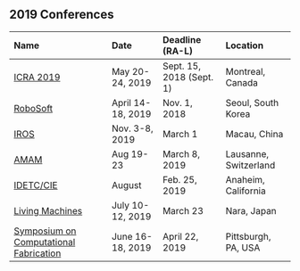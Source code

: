 ---
---

## 2019 Conferences

| Name                                                                | Date              | Deadline (RA-L)            | Location              |
|:--------------------------------------------------------------------|:------------------|:---------------------------|:----------------------|
| [ICRA 2019](https://www.icra2019.org/)                              | May 20-24, 2019   | Sept. 15, 2018 (Sept. 1)   | Montreal, Canada      |
| [RoboSoft](http://www.robosoft2019.org/)                            | April 14-18, 2019 | Nov. 1, 2018               | Seoul, South Korea    |
| [IROS](http://www.iros2019.org/)                                    | Nov. 3-8, 2019    | March 1                    | Macau, China          |
| [AMAM](https://amam2019.epfl.ch/)                                   | Aug 19-23         | March 8, 2019              | Lausanne, Switzerland |
| [IDETC/CIE](https://www.asme.org/events/idetccie)                   | August            | Feb. 25, 2019 | Anaheim, California           |
| [Living Machines](http://livingmachinesconference.eu/2019/)         | July 10-12, 2019  | March 23                   | Nara, Japan           |
| [Symposium on Computational Fabrication](https://scf.acm.org/2019/) | June 16-18, 2019  | April 22, 2019             | Pittsburgh, PA, USA   |
